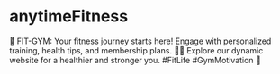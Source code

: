 # anytimeFitness
 💪 FIT-GYM: Your fitness journey starts here! Engage with personalized training, health tips, and membership plans. 🏋️‍♂️ Explore our dynamic website for a healthier and stronger you. #FitLife #GymMotivation 🚀
